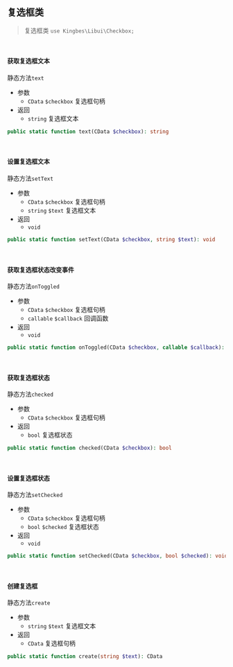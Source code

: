 ## 复选框类

> 复选框类 `use Kingbes\Libui\Checkbox;`

<br>

#### 获取复选框文本

静态方法`text`  

- 参数
    - `CData` `$checkbox` 复选框句柄
- 返回
    - `string` 复选框文本

```php
public static function text(CData $checkbox): string
```

<br>

#### 设置复选框文本

静态方法`setText`  

- 参数
    - `CData` `$checkbox` 复选框句柄
    - `string` `$text` 复选框文本
- 返回
    - `void`

```php
public static function setText(CData $checkbox, string $text): void
```

<br>

#### 获取复选框状态改变事件

静态方法`onToggled`

- 参数
    - `CData` `$checkbox` 复选框句柄
    - `callable` `$callback` 回调函数
- 返回
    - `void`

```php
public static function onToggled(CData $checkbox, callable $callback): void
```

<br>

#### 获取复选框状态

静态方法`checked`

- 参数
    - `CData` `$checkbox` 复选框句柄
- 返回
    - `bool` 复选框状态

```php
public static function checked(CData $checkbox): bool
```

<br>

#### 设置复选框状态

静态方法`setChecked`

- 参数
    - `CData` `$checkbox` 复选框句柄
    - `bool` `$checked` 复选框状态
- 返回
    - `void`

```php
public static function setChecked(CData $checkbox, bool $checked): void
```

<br>

#### 创建复选框

静态方法`create`  

- 参数
    - `string` `$text` 复选框文本
- 返回
    - `CData` 复选框句柄

```php
public static function create(string $text): CData
```